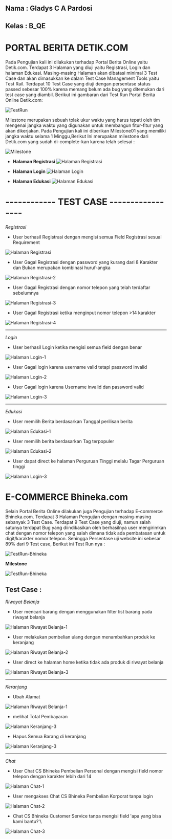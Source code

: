 ## Nama : Gladys C A Pardosi
## Kelas : B_QE


# PORTAL BERITA DETIK.COM

Pada Pengujian kali ini dilakukan terhadap Portal Berita Online yaitu Detik.com. Terdapat 3 Halaman yang diuji yaitu Registrasi, Login dan halaman Edukasi. Masing-masing Halaman akan dibatasi minimal 3 Test Case dan akan dimasukkan ke dalam Test Case Management Tools yaitu Test Rail. Terdapat 10 Test Case yang diuji dengan persentase status passed sebesar 100% karena memang belum ada bug yang ditemukan dari test case yang diambil. Berikut ini gambaran dari Test Run Portal Berita Online Detik.com:





![TestRun](./Screenshot/Test-Case-Detik/Testrun.PNG)





Milestone merupakan sebuah tolak ukur waktu yang harus tepati oleh tim mengenai jangka waktu yang digunakan untuk membangun fitur-fitur yang akan dikerjakan. Pada Pengujian kali ini diberikan Milestone01 yang memiliki jangka waktu selama 1 Minggu,Berikut Ini merupakan milestone dari Detik.com yang sudah di-complete-kan karena telah selesai :



![Milestone](./Screenshot/Test-Case-Detik/milestone.PNG)



* **Halaman Registrasi**
![Halaman Registrasi](./Screenshot/Test-Case-Detik/Registrasi/Test-scenario-Registrasi.PNG)








* **Halaman Login**
![Halaman Login](./Screenshot/Test-Case-Detik/Login/Tes-scenario-Login.PNG)






* **Halaman Edukasi**
![Halaman Edukasi](./Screenshot/Test-Case-Detik/Edukasi/Test-scenario-edukasi.PNG)




# ------------ TEST CASE -----------------



*Registrasi*


* User berhasil Registrasi dengan mengisi semua Field Registrasi sesuai Requirement



![Halaman Registrasi](./Screenshot/Test-Case-Detik/Registrasi/mengisi-semua-field.PNG)


* User Gagal Registrasi dengan password yang kurang dari 8 Karakter dan Bukan merupakan kombinasi huruf-angka




![Halaman Registrasi-2](./Screenshot/Test-Case-Detik/Registrasi/kurang-dari-8-karakter.PNG)



* User Gagal Registrasi dengan nomor telepon yang telah terdaftar sebelumnya





![Halaman Registrasi-3](./Screenshot/Test-Case-Detik/Registrasi/nomor-telepon-terdaftar-sebelumnya.PNG)




* User Gagal Registrasi ketika menginput nomor telepon >14 karakter




![Halaman Registrasi-4](./Screenshot/Test-Case-Detik/Registrasi/nomor-telepon-lebih-dari-14.PNG)




-----------------------------------------------------------------

*Login*

* User berhasil Login ketika mengisi semua field dengan benar



![Halaman Login-1](./Screenshot/Test-Case-Detik/Login/semua-field-benar.PNG)




* User Gagal login karena username valid tetapi password invalid




![Halaman Login-2](./Screenshot/Test-Case-Detik/Login/username-valid-pass-invalid.PNG)




* User Gagal login karena Username invalid dan password valid



![Halaman Login-3](./Screenshot/Test-Case-Detik/Login/username-invalid-password-valid.PNG)





-----------------------------------------------------------------

*Edukasi*


* User memilih Berita berdasarkan Tanggal perilisan berita



![Halaman Edukasi-1](./Screenshot/Test-Case-Detik/Edukasi/Fiter-Tanggal-Perilisan.PNG)


* User memilih berita berdasarkan Tag terpopuler




![Halaman Edukasi-2](./Screenshot/Test-Case-Detik/Edukasi/Tag-Populer.PNG)





* User dapat direct ke halaman Perguruan Tinggi melalu Tagar Perguruan tinggi


![Halaman Login-3](./Screenshot/Test-Case-Detik/Edukasi/Tagar-Perguruan-Tinggi.PNG)





# E-COMMERCE Bhineka.com

Selain Portal Berita Online dilakukan juga Pengujian terhadap E-commerce Bhineka.com. Terdapat 3 Halaman Pengujian dengan masing-masing sebanyak 3 Test Case. Terdapat 9 Test Case yang diuji, namun salah satunya terdapat Bug yang diindikasikan oleh berhasilnya user mengirimkan chat dengan nomor telepon yang salah dimana tidak ada pembatasan untuk digit/karakter nomor telepon. Sehingga Persentase uji website ini sebesar 89% dari 9 Test case, Berikut ini Test Run nya :


![TestRun-Bhineka](./Screenshot/Test-Case-Bhineka/Test-Run-Bhineka.PNG)


**Milestone**


![TestRun-Bhineka](./Screenshot/Test-Case-Bhineka/Milestone.PNG)


## Test Case :

*Riwayat Belanja*


* User mencari barang dengan menggunakan filter list barang pada riwayat belanja




![Halaman Riwayat Belanja-1](./Screenshot/Test-Case-Bhineka/Test-case-riwayat-belanja/Filter-list-barang.PNG)


* User melakukan pembelian ulang dengan menambahkan produk ke keranjang




![Halaman Riwayat Belanja-2](./Screenshot/Test-Case-Bhineka/Test-case-riwayat-belanja/Pembelian-ulang.PNG)




* User direct ke halaman home ketika tidak ada produk di riwayat belanja




![Halaman Riwayat Belanja-3](./Screenshot/Test-Case-Bhineka/Test-case-riwayat-belanja/direct-home.PNG)





---------------------------------------------------------------------------

*Keranjang*


* Ubah Alamat



![Halaman Riwayat Belanja-1](./Screenshot/Test-Case-Bhineka/Test-case-keranjang/Ubah-alamat.PNG)


* melihat Total Pembayaran


![Halaman Keranjang-3](./Screenshot/Test-Case-Bhineka/Test-case-keranjang/Total-Pembayaran.PNG)




* Hapus Semua Barang di keranjang



![Halaman Keranjang-3](./Screenshot/Test-Case-Bhineka/Test-case-keranjang/Hapus-Barang.PNG)





---------------------------------------------------------------------------

*Chat*

* User Chat CS Bhineka Pembelian Personal dengan mengisi field nomor telepon dengan karakter  lebih dari 14


![Halaman Chat-1](./Screenshot/Test-Case-Bhineka/Test-case-chat/field-noTelp-lebih-dari14.PNG)




* User mengakses Chat CS Bhineka Pembelian Korporat tanpa login


![Halaman Chat-2](./Screenshot/Test-Case-Bhineka/Test-case-chat/Pembelian-korporat.PNG)





* Chat CS Bhineka Customer Service tanpa mengisi field 'apa yang bisa kami bantu?'\



![Halaman Chat-3](./Screenshot/Test-Case-Bhineka/Test-case-chat/Chat-tanpa-mengisi-field.PNG)

